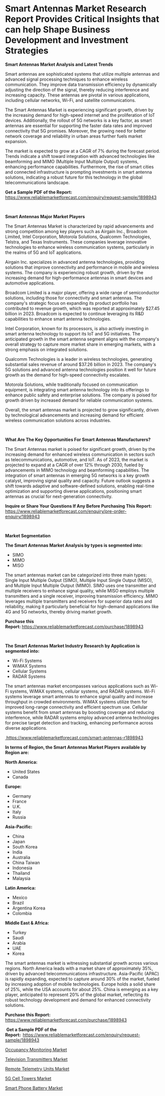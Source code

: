 <p><h1>Smart Antennas Market Research Report Provides Critical Insights that can help Shape Business Development and Investment Strategies</h1></p><p><strong>Smart Antennas Market Analysis and Latest Trends</strong></p>
<p><p>Smart antennas are sophisticated systems that utilize multiple antennas and advanced signal processing techniques to enhance wireless communication. They improve data transmission efficiency by dynamically adjusting the direction of the signal, thereby reducing interference and increasing capacity. These antennas are pivotal in various applications, including cellular networks, Wi-Fi, and satellite communications.</p><p>The Smart Antennas Market is experiencing significant growth, driven by the increasing demand for high-speed internet and the proliferation of IoT devices. Additionally, the rollout of 5G networks is a key factor, as smart antennas are essential for supporting the faster data rates and improved connectivity that 5G promises. Moreover, the growing need for better network coverage and reliability in urban areas further fuels market expansion.</p><p>The market is expected to grow at a CAGR of 7% during the forecast period. Trends indicate a shift toward integration with advanced technologies like beamforming and MIMO (Multiple Input Multiple Output) systems, enhancing performance capabilities. Furthermore, the rise of smart cities and connected infrastructure is prompting investments in smart antenna solutions, indicating a robust future for this technology in the global telecommunications landscape.</p></p>
<p><strong>Get a Sample PDF of the Report:&nbsp;</strong> <a href="https://www.reliablemarketforecast.com/enquiry/request-sample/1898943?utm_campaign=1833&utm_medium=2&utm_source=Github&utm_content=ia&utm_term=06042025&utm_id=smart-antennas">https://www.reliablemarketforecast.com/enquiry/request-sample/1898943</a></p>
<p>&nbsp;</p>
<p><strong>Smart Antennas Major Market Players</strong></p>
<p><p>The Smart Antennas Market is characterized by rapid advancements and strong competition among key players such as Airgain Inc., Broadcom Limited, Intel Corporation, Motorola Solutions, Qualcomm Technologies, Telstra, and Texas Instruments. These companies leverage innovative technologies to enhance wireless communication systems, particularly in the realms of 5G and IoT applications.</p><p>Airgain Inc. specializes in advanced antenna technologies, providing solutions that improve connectivity and performance in mobile and wireless systems. The company is experiencing robust growth, driven by the increasing demand for high-performance antennas in smart devices and automotive applications.</p><p>Broadcom Limited is a major player, offering a wide range of semiconductor solutions, including those for connectivity and smart antennas. The company's strategic focus on expanding its product portfolio has contributed to revenue growth, which was reported at approximately $27.45 billion in 2023. Broadcom is expected to continue leveraging its R&D capabilities to enhance smart antenna technologies.</p><p>Intel Corporation, known for its processors, is also actively investing in smart antenna technology to support its IoT and 5G initiatives. The anticipated growth in the smart antenna segment aligns with the company's overall strategy to capture more market share in emerging markets, with a strong emphasis on integrated solutions.</p><p>Qualcomm Technologies is a leader in wireless technologies, generating substantial sales revenue of around $37.26 billion in 2023. The company's 5G solutions and advanced antenna technologies position it well for future growth as the demand for high-speed connectivity escalates.</p><p>Motorola Solutions, while traditionally focused on communication equipment, is integrating smart antenna technology into its offerings to enhance public safety and enterprise solutions. The company is poised for growth driven by increased demand for reliable communication systems.</p><p>Overall, the smart antennas market is projected to grow significantly, driven by technological advancements and increasing demand for efficient wireless communication solutions across industries.</p></p>
<p>&nbsp;</p>
<p><strong>What Are The Key Opportunities For Smart Antennas Manufacturers?</strong></p>
<p><p>The Smart Antennas market is poised for significant growth, driven by the increasing demand for enhanced wireless communication in sectors such as telecommunications, automotive, and IoT. As of 2023, the market is projected to expand at a CAGR of over 12% through 2030, fueled by advancements in MIMO technology and beamforming capabilities. The integration of smart antennas in emerging 5G networks is a key growth catalyst, improving signal quality and capacity. Future outlook suggests a shift towards adaptive and software-defined solutions, enabling real-time optimization and supporting diverse applications, positioning smart antennas as crucial for next-generation connectivity.</p></p>
<p><strong>Inquire or Share Your Questions If Any Before Purchasing This Report:</strong> <a href="https://www.reliablemarketforecast.com/enquiry/pre-order-enquiry/1898943?utm_campaign=1833&utm_medium=2&utm_source=Github&utm_content=ia&utm_term=06042025&utm_id=smart-antennas">https://www.reliablemarketforecast.com/enquiry/pre-order-enquiry/1898943</a></p>
<p>&nbsp;</p>
<p><strong>Market Segmentation</strong></p>
<p><strong>The Smart Antennas Market Analysis by types is segmented into:</strong></p>
<p><ul><li>SIMO</li><li>MIMO</li><li>MISO</li></ul></p>
<p><p>The smart antennas market can be categorized into three main types: Single Input Multiple Output (SIMO), Multiple Input Single Output (MISO), and Multiple Input Multiple Output (MIMO). SIMO uses one transmitter and multiple receivers to enhance signal quality, while MISO employs multiple transmitters and a single receiver, improving transmission efficiency. MIMO leverages multiple transmitters and receivers for superior data rates and reliability, making it particularly beneficial for high-demand applications like 4G and 5G networks, thereby driving market growth.</p></p>
<p><strong>Purchase this Report:&nbsp;</strong><a href="https://www.reliablemarketforecast.com/purchase/1898943?utm_campaign=1833&utm_medium=2&utm_source=Github&utm_content=ia&utm_term=06042025&utm_id=smart-antennas">https://www.reliablemarketforecast.com/purchase/1898943</a></p>
<p>&nbsp;</p>
<p><strong>The Smart Antennas Market Industry Research by Application is segmented into:</strong></p>
<p><ul><li>Wi-Fi Systems</li><li>WiMAX Systems</li><li>Cellular Systems</li><li>RADAR Systems</li></ul></p>
<p><p>The smart antennas market encompasses various applications such as Wi-Fi systems, WiMAX systems, cellular systems, and RADAR systems. Wi-Fi systems leverage smart antennas to enhance signal quality and increase throughput in crowded environments. WiMAX systems utilize them for improved long-range connectivity and efficient spectrum use. Cellular systems benefit from smart antennas by boosting coverage and reducing interference, while RADAR systems employ advanced antenna technologies for precise target detection and tracking, enhancing performance across diverse applications.</p></p>
<p><a href="https://www.reliablemarketforecast.com/smart-antennas-r1898943?utm_campaign=1833&utm_medium=2&utm_source=Github&utm_content=ia&utm_term=06042025&utm_id=smart-antennas">&nbsp;https://www.reliablemarketforecast.com/smart-antennas-r1898943</a></p>
<p><strong>In terms of Region, the Smart Antennas Market Players available by Region are:</strong></p>
<p>
    <p> <strong> North America: </strong>
        <ul>
            <li>United States</li>
            <li>Canada</li>
        </ul>
        </p> 
    <p> <strong> Europe: </strong>
        <ul>
            <li>Germany</li>
            <li>France</li>
            <li>U.K.</li>
            <li>Italy</li>
            <li>Russia</li>
        </ul>
        </p> 
    <p> <strong> Asia-Pacific: </strong>
        <ul>
            <li>China</li>
            <li>Japan</li>
            <li>South Korea</li>
            <li>India</li>
            <li>Australia</li>
            <li>China Taiwan</li>
            <li>Indonesia</li>
            <li>Thailand</li>
            <li>Malaysia</li>
        </ul>
        </p> 
    <p> <strong> Latin America: </strong>
        <ul>
            <li>Mexico</li>
            <li>Brazil</li>
            <li>Argentina Korea</li>
            <li>Colombia</li>
        </ul>
        </p> 
    <p> <strong> Middle East & Africa: </strong>
        <ul>
            <li>Turkey</li>
            <li>Saudi</li>
            <li>Arabia</li>
            <li>UAE</li>
            <li>Korea</li>
        </ul>
    </p>
    </p>
<p><p>The smart antennas market is witnessing substantial growth across various regions. North America leads with a market share of approximately 35%, driven by advanced telecommunications infrastructure. Asia-Pacific (APAC) is rapidly expanding, expected to capture around 30% of the market, fueled by increasing adoption of mobile technologies. Europe holds a solid share of 25%, while the USA accounts for about 25%. China is emerging as a key player, anticipated to represent 20% of the global market, reflecting its robust technology development and demand for enhanced connectivity solutions.</p></p>
<p><strong>Purchase this Report: </strong><a href="https://www.reliablemarketforecast.com/purchase/1898943?utm_campaign=1833&utm_medium=2&utm_source=Github&utm_content=ia&utm_term=06042025&utm_id=smart-antennas">https://www.reliablemarketforecast.com/purchase/1898943</a></p>
<p>&nbsp;<strong>Get a Sample PDF of the Report:&nbsp;&nbsp;</strong><a href="https://www.reliablemarketforecast.com/enquiry/request-sample/1898943?utm_campaign=1833&utm_medium=2&utm_source=Github&utm_content=ia&utm_term=06042025&utm_id=smart-antennas">https://www.reliablemarketforecast.com/enquiry/request-sample/1898943</a></p>
<p><strong></strong></p>
<p><p><a href="https://github.com/FassouRP/Market-Research-Report-List-7/blob/main/occupancy-monitoring-market.md?utm_campaign=1833&utm_medium=2&utm_source=Github&utm_content=ia&utm_term=06042025&utm_id=smart-antennas">Occupancy Monitoring Market</a></p><p><a href="https://github.com/dandatesha7q/Market-Research-Report-List-1/blob/main/television-transmitters-market.md?utm_campaign=1833&utm_medium=2&utm_source=Github&utm_content=ia&utm_term=06042025&utm_id=smart-antennas">Television Transmitters Market</a></p><p><a href="https://github.com/zeraikulkawb/Market-Research-Report-List-1/blob/main/remote-telemetry-units-market.md?utm_campaign=1833&utm_medium=2&utm_source=Github&utm_content=ia&utm_term=06042025&utm_id=smart-antennas">Remote Telemetry Units Market</a></p><p><a href="https://github.com/juniordelafrance/Market-Research-Report-List-5/blob/main/5g-cell-towers-market.md?utm_campaign=1833&utm_medium=2&utm_source=Github&utm_content=ia&utm_term=06042025&utm_id=smart-antennas">5G Cell Towers Market</a></p><p><a href="https://github.com/rullihipes6h/Market-Research-Report-List-1/blob/main/smart-phone-battery-market.md?utm_campaign=1833&utm_medium=2&utm_source=Github&utm_content=ia&utm_term=06042025&utm_id=smart-antennas">Smart Phone Battery Market</a></p></p>